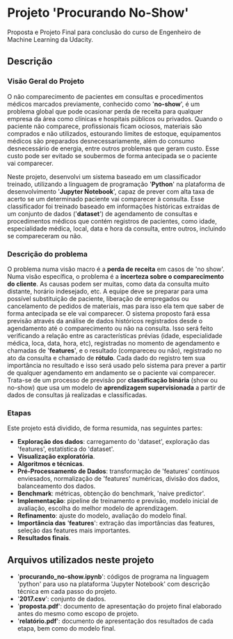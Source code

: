
# Projeto 'Procurando No-Show'
Proposta e Projeto Final para conclusão do curso de Engenheiro de Machine Learning da Udacity.

## Descrição
### Visão Geral do Projeto

O não comparecimento de pacientes em consultas e procedimentos médicos marcados previamente, conhecido como '**no-show**', é um problema global que pode ocasionar perda de receita para qualquer empresa da área como clínicas e hospitais públicos ou privados. Quando o paciente não comparece, profissionais ficam ociosos, materiais são comprados e não utilizados, estourando limites de estoque, equipamentos médicos são preparados desnecessariamente, além do consumo desnecessário de energia, entre outros problemas que geram custo. Esse custo pode ser evitado se soubermos de forma antecipada se o paciente vai comparecer.

Neste projeto, desenvolvi um sistema baseado em um classificador treinado, utilizando a linguagem de programação '**Python**' na plataforma de desenvolvimento '**Jupyter Notebook**', capaz de prever com alta taxa de acerto se um determinado paciente vai comparecer à consulta. Esse classificador foi treinado baseado em informações históricas extraídas de um conjunto de dados ('**dataset**') de agendamento de consultas e procedimentos médicos que contém registros de pacientes, como idade, especialidade médica, local, data e hora da consulta, entre outros, incluindo se compareceram ou não.

### Descrição do problema

O problema numa visão macro é a **perda de receita**  em casos de 'no show'. Numa visão específica, o problema é a **incerteza sobre o comparecimento do cliente**. As causas podem ser muitas, como data da consulta muito distante, horário indesejado, etc. A equipe deve se preparar para uma possível substituição de paciente, liberação de empregados ou cancelamento de pedidos de materiais, mas para isso ela tem que saber de forma antecipada se ele vai comparecer. O sistema proposto fará essa previsão através da análise de dados históricos registrados desde o agendamento até o comparecimento ou não na consulta. Isso será feito verificando a relação entre as características prévias (idade, especialidade médica, loca, data, hora, etc), registradas no momento de agendamento e chamadas de '**features**', e o resultado (compareceu ou não), registrado no ato da consulta e chamado de **rótulo**. Cada dado do registro tem sua importância no resultado e isso será usado pelo sistema para prever a partir de qualquer agendamento em andamento se o paciente vai comparecer. Trata-se de um processo de previsão por **classificação binária** (show ou no-show) que usa um modelo de **aprendizagem supervisionada** a partir de dados de consultas já realizadas e classificadas.

### Etapas
Este projeto está dividido, de forma resumida, nas seguintes partes:
- **Exploração dos dados**: carregamento do 'dataset', exploração das 'features', estatística do 'dataset'.
- **Visualização exploratória**.
- **Algoritmos e técnicas**.
- **Pré-Processamento de Dados**: transformação de 'features' contínuos enviesados, normalização de 'features' numéricas, divisão dos dados, balanceamento dos dados.
- **Benchmark**: métricas, obtenção do benchmark, 'naive predictor'.
- **Implementação**: pipeline de treinamento e previsão, modelo inicial de avaliação, escolha do melhor modelo de aprendizagem.
- **Refinamento**: ajuste do modelo, avaliação do modelo final.
- **Importância das** '**features**': extração das importâncias das features, seleção das features mais importantes.
- **Resultados finais**.

## Arquivos utilizados neste projeto
- '**procurando_no-show.ipynb**': códigos de programa na linguagem 'python' para uso na plataforma 'Jupyter Notebook' com descrição técnica em cada passo do projeto.
- '**2017.csv**': conjunto de dados.
- '**proposta.pdf**': documento de apresentação do projeto final elaborado antes do mesmo como escopo de projeto.
- '**relatório.pdf**': documento de apresentação dos resultados de cada etapa, bem como do modelo final.
